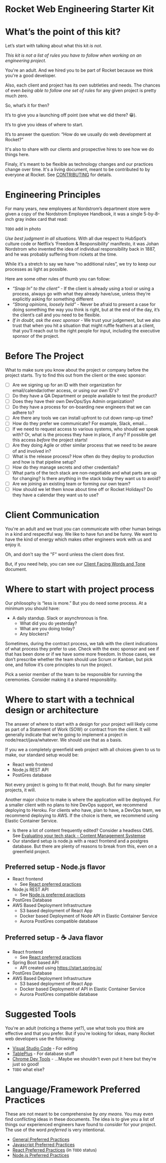 # Rocket Web Engineering Starter Kit

# What’s the point of this kit?

Let’s start with talking about what this kit _is not_.

_This kit is not a list of rules you have to follow when working on an engineering project._

You're an adult. And we hired you to be part of Rocket because we think you're a good developer.

Also, each client and project has its own subtleties and needs. The chances of even _being able to follow one set of rules_ for any given project is pretty much zero.

So, what’s it for then?

It’s to give you a launching off point (see what we did there? 😁).

It’s to give you ideas of where to start.

It’s to answer the question: “How do we usually do web development at Rocket?”

It's also to share with our clients and prospective hires to see how we do things here.

Finaly, it's meant to be flexible as technology changes and our practices change over time. It's a living document, meant to be contributed to by everyone at Rocket. See [CONTRIBUTING](CONTRIBUTING.md) for details.

# Engineering Principles

For many years, new employees at Nordstrom’s department store were given a copy of the Nordstrom Employee Handbook, it was a single 5-by-8-inch gray index card that read:

`TODO` add in photo

_Use best judgment in all situations._ With all due respect to HubSpot’s culture code or Netflix’s ‘Freedom & Responsibility’ manifesto, it was Johan Nordstrom who invented the idea of individual responsibility back in 1887, and he was probably suffering from rickets at the time.

While it’s a stretch to say we have “no additional rules”, we try to keep our processes as light as possible.

Here are some other rules of thumb you can follow:

- _“Snap In” to the client"_ - If the client is already using a tool or using a process, always go with what they already have/use, unless they’re explicitly asking for something different
- _“Strong opinions, loosely held”_ - Never be afraid to present a case for doing something the way you think is right, but at the end of the day, it’s the client’s call and you need to be flexible.
- _If in doubt, ask the exec sponsor_ - We trust your judgement, but we also trust that when you hit a situation that might ruffle feathers at a client, that you’ll reach out to the right people for input, including the executive sponsor of the project.

# Before The Project

What to make sure you know about the project or company before the project starts. Try to find this out from the client or the exec sponsor:

- [ ] Are we signing up for an ID with their organization for email/calendar/other access, or using our own ID's?
- [ ] Do they have a QA Department or people available to test the product?
- [ ] Does they have their own DevOps/Sys Admin organization?
- [ ] Do they have a process for on-boarding new engineers that we can adhere to?
- [ ] Are there any tools we can install upfront to cut down ramp-up time?
- [ ] How do they prefer we communicate? For example, Slack, email...
- [ ] If we need to request access to various systems, who should we speak with? Or, what is the process they have in place, if any? If possible get this access _before_ the project starts!
- [ ] Are they doing Agile or other similar process that we need to be aware of and involved in?
- [ ] What is the release process? How often do they deploy to production and how is that pipeline setup?
- [ ] How do they manage secrets and other credentials?
- [ ] What parts of the tech stack are non-negotiable and what parts are up for changing? Is there anything in the stack today they want us to avoid?
- [ ] Are we joining an existing team or forming our own team?
- [ ] How should we let them know about time off or Rocket Holidays? Do they have a calendar they want us to use?

# Client Communication

You're an adult and we trust you can communicate with other human beings in a kind and respectful way. We like to have fun and be funny. We want to have the kind of energy which makes other engineers work with us and enjoy it.

Oh, and don't say the "F" word unless the client does first.

But, if you need help, you can see our [Client Facing Words and Tone](https://drive.google.com/file/d/11JaWCG_S4YBrCp-8aV2_Zpoz5pD4Hjkj/view?usp=sharing) document.

# Where to start with project process

Our philosophy is “less is more.” But you do need some process. At a minimum you should have:

- A daily standup. Slack or asynchronous is fine.
  - What did you do yesterday?
  - What are you doing today?
  - Any blockers?

Sometimes, during the contract process, we talk with the client indications of what process they prefer to use. Check with the exec sponsor and see if that has been done or if we have some more freedom. In those cases, we don’t prescribe whether the team should use Scrum or Kanban, but pick one, and follow it’s core principles to run the project.

Pick a senior member of the team to be responsible for running the ceremonies. Consider making it a shared responsiblity.

# Where to start with a technical design or architecture

The answer of where to start with a design for your project will likely come as part of a Statement of Work (SOW) or contract from the client. It will generally indicate that we’re going to implement a project in node/react/java/whatever. We should use that as a basis.

If you we a completely greenfield web project with all choices given to us to make, our standard setup would be:

- React web frontend
- Node.js REST API
- PostGres database

Not every project is going to fit that mold, though. But for many simpler projects, it will.

Another major choice to make is where the application will be deployed. For a smaller client with no plans to hire DevOps support, we recommend deploying to Heroku. For clients who have, plan to have, a DevOps team, we recommend deploying to AWS. If the choice is there, we recommend using Elastic Container Service.

- Is there a lot of content frequently edited? Consider a headless CMS. See [Evaluating your tech stack - Content Management Systemse](https://blog.rocketinsights.com/evaluating-your-tech-stack-content-management-systems/)
- Our standard setup is node.js with a react frontend and a postgres database. But there are plenty of reasons to break from this, even on a greenfield project.

## Preferred setup - Node.js flavor

- React frontend
  - See [React preferred practices](preferred-practices/react.js)
- Node.js REST API
  - See [Node.js preferred practices](preferred-practices/node.js)
- PostGres Database
- AWS Based Deployment Infrastructure
  - S3 based deployment of React App
  - Docker based Deployment of Node API in Elastic Container Service
  - Aurora PostGres compatible database

## Preferred setup - ☕ Java flavor

- React frontend
  - See [React preferred practices](preferred-practices/react.js)
- Spring Boot based API
  - API created using https://start.spring.io/
- PostGres Database
- AWS Based Deployment Infrastructure
  - S3 based deployment of React App
  - Docker based Deployment of API in Elastic Container Service
  - Aurora PostGres compatible database

# Suggested Tools

You're an adult (noticing a theme yet?), use what tools you think are effective and that you prefer. But if you're looking for ideas, many Rocket web developers use the following:

- [Visual Studio Code](https://code.visualstudio.com/) - For editing
- [TablePlus](https://www.tableplus.io/download) - For database stuff
- [Chrome Dev Tools](https://developers.google.com/web/tools/chrome-devtools/) - ...Maybe we shouldn't even put it here but they're just so good!
- `TODO` what else?

# Language/Framework Preferred Practices

These are not meant to be comprehensive _by any means_. You may even find conflicting ideas in these documents. The idea is to give you a list of things our experienced engineers have found to _consider_ for your project. The use of the word _preferred_ is very intentional.

- [General Preferred Practices](preferred-practices/general.md)
- [Javascript Preferred Practices](preferred-practices/javascript.md)
- [React Preferred Practices](preferred-practices/react.md) (in `TODO` status)
- [Node.js Preferred Practices](preferred-practices/nodejs.md)
